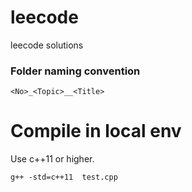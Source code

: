 # leecode
leecode solutions

### Folder naming convention
```
<No>_<Topic>__<Title>
```


# Compile in local env
Use c++11 or higher.
```
g++ -std=c++11  test.cpp
```